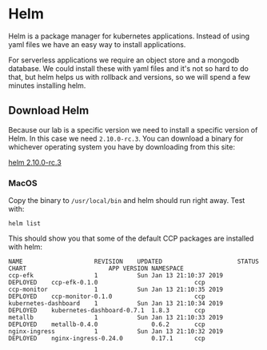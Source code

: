 # Helm

Helm is a package manager for kubernetes applications.  Instead of using yaml files we have an easy way to install applications.  

For serverless applications we require an object store and a mongodb database.  We could install these with yaml files and it's not so hard to do that, but helm helps us with rollback and versions, so we will spend a few minutes installing helm.

## Download Helm

Because our lab is a specific version we need to install a specific version of Helm.  In this case we need `2.10.0-rc.3`.  You can download a binary for whichever operating system you have by downloading from this site:

[helm 2.10.0-rc.3](https://github.com/helm/helm/releases/tag/v2.10.0-rc.3)

### MacOS

Copy the binary to `/usr/local/bin` and helm should run right away.  Test with:

```
helm list
```
This should show you that some of the default CCP packages are installed with helm:

```
NAME                	REVISION	UPDATED                 	STATUS  	CHART                     	APP VERSION	NAMESPACE
ccp-efk             	1       	Sun Jan 13 21:10:37 2019	DEPLOYED	ccp-efk-0.1.0             	           	ccp
ccp-monitor         	1       	Sun Jan 13 21:10:35 2019	DEPLOYED	ccp-monitor-0.1.0         	           	ccp
kubernetes-dashboard	1       	Sun Jan 13 21:10:34 2019	DEPLOYED	kubernetes-dashboard-0.7.1	1.8.3      	ccp
metallb             	1       	Sun Jan 13 21:10:33 2019	DEPLOYED	metallb-0.4.0             	0.6.2      	ccp
nginx-ingress       	1       	Sun Jan 13 21:10:32 2019	DEPLOYED	nginx-ingress-0.24.0      	0.17.1     	ccp
```
